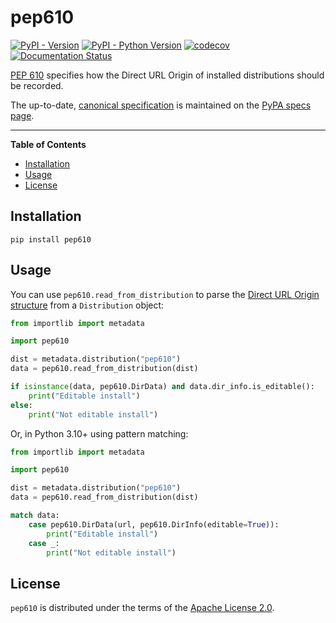 # pep610

[![PyPI - Version](https://img.shields.io/pypi/v/pep610.svg)](https://pypi.org/project/pep610)
[![PyPI - Python Version](https://img.shields.io/pypi/pyversions/pep610.svg)](https://pypi.org/project/pep610)
[![codecov](https://codecov.io/gh/edgarrmondragon/pep610/graph/badge.svg?token=6W1M6P9LYI)](https://codecov.io/gh/edgarrmondragon/pep610)
[![Documentation Status](https://readthedocs.org/projects/pep610/badge/?version=latest)](https://pep610.readthedocs.io/en/latest/?badge=latest)

[PEP 610][pep610] specifies how the Direct URL Origin of installed distributions should be recorded.

The up-to-date, [canonical specification][pep610-pypa] is maintained on the [PyPA specs page][pypa-specs].

-----

**Table of Contents**

- [Installation](#installation)
- [Usage](#usage)
- [License](#license)

## Installation

```console
pip install pep610
```

## Usage

You can use `pep610.read_from_distribution` to parse the [Direct URL Origin structure][pep610-structure] from a `Distribution` object:

```python
from importlib import metadata

import pep610

dist = metadata.distribution("pep610")
data = pep610.read_from_distribution(dist)

if isinstance(data, pep610.DirData) and data.dir_info.is_editable():
    print("Editable install")
else:
    print("Not editable install")
```

Or, in Python 3.10+ using pattern matching:

```python
from importlib import metadata

import pep610

dist = metadata.distribution("pep610")
data = pep610.read_from_distribution(dist)

match data:
    case pep610.DirData(url, pep610.DirInfo(editable=True)):
        print("Editable install")
    case _:
        print("Not editable install")
```

## License

`pep610` is distributed under the terms of the [Apache License 2.0](LICENSE).

[pep610]: https://www.python.org/dev/peps/pep-0610/
[pep610-pypa]: https://packaging.python.org/en/latest/specifications/direct-url/#direct-url
[pep610-structure]: https://packaging.python.org/en/latest/specifications/direct-url-data-structure/
[pypa-specs]: https://packaging.python.org/en/latest/specifications/
